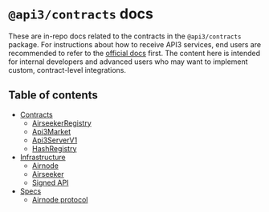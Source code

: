 # `@api3/contracts` docs

These are in-repo docs related to the contracts in the `@api3/contracts` package.
For instructions about how to receive API3 services, end users are recommended to refer to the [official docs](https://docs.api3.org/) first.
The content here is intended for internal developers and advanced users who may want to implement custom, contract-level integrations.

## Table of contents

- [Contracts](./contracts/)
  - [AirseekerRegistry](./contracts/airseekerregistry.md)
  - [Api3Market](./contracts/api3market.md)
  - [Api3ServerV1](./contracts/api3serverv1.md)
  - [HashRegistry](./contracts/hashregistry.md)
- [Infrastructure](./infrastructure/)
  - [Airnode](./infrastructure/airnode.md)
  - [Airseeker](./infrastructure/airseeker.md)
  - [Signed API](./infrastructure/signed-api.md)
- [Specs](./specs/)
  - [Airnode protocol](./specs/airnode-protocol.md)
